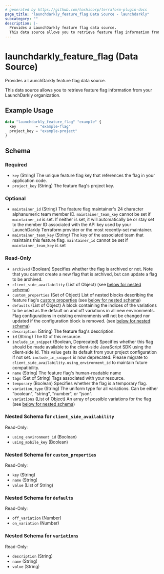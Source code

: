 ```yaml
---
# generated by https://github.com/hashicorp/terraform-plugin-docs
page_title: "launchdarkly_feature_flag Data Source - launchdarkly"
subcategory: ""
description: |-
  Provides a LaunchDarkly feature flag data source.
  This data source allows you to retrieve feature flag information from your LaunchDarkly organization.
---
```


# launchdarkly_feature_flag (Data Source)

Provides a LaunchDarkly feature flag data source.

This data source allows you to retrieve feature flag information from your LaunchDarkly organization.

## Example Usage

```terraform
data "launchdarkly_feature_flag" "example" {
  key         = "example-flag"
  project_key = "example-project"
}
```

<!-- schema generated by tfplugindocs -->
## Schema

### Required

- `key` (String) The unique feature flag key that references the flag in your application code.
- `project_key` (String) The feature flag's project key.

### Optional

- `maintainer_id` (String) The feature flag maintainer's 24 character alphanumeric team member ID. `maintainer_team_key` cannot be set if `maintainer_id` is set. If neither is set, it will automatically be or stay set to the member ID associated with the API key used by your LaunchDarkly Terraform provider or the most recently-set maintainer.
- `maintainer_team_key` (String) The key of the associated team that maintains this feature flag. `maintainer_id` cannot be set if `maintainer_team_key` is set

### Read-Only

- `archived` (Boolean) Specifies whether the flag is archived or not. Note that you cannot create a new flag that is archived, but can update a flag to be archived.
- `client_side_availability` (List of Object) (see [below for nested schema](#nestedatt--client_side_availability))
- `custom_properties` (Set of Object) List of nested blocks describing the feature flag's [custom properties](https://docs.launchdarkly.com/home/connecting/custom-properties) (see [below for nested schema](#nestedatt--custom_properties))
- `defaults` (List of Object) A block containing the indices of the variations to be used as the default on and off variations in all new environments. Flag configurations in existing environments will not be changed nor updated if the configuration block is removed. (see [below for nested schema](#nestedatt--defaults))
- `description` (String) The feature flag's description.
- `id` (String) The ID of this resource.
- `include_in_snippet` (Boolean, Deprecated) Specifies whether this flag should be made available to the client-side JavaScript SDK using the client-side Id. This value gets its default from your project configuration if not set. `include_in_snippet` is now deprecated. Please migrate to `client_side_availability.using_environment_id` to maintain future compatibility.
- `name` (String) The feature flag's human-readable name
- `tags` (Set of String) Tags associated with your resource.
- `temporary` (Boolean) Specifies whether the flag is a temporary flag.
- `variation_type` (String) The uniform type for all variations. Can be either "boolean", "string", "number", or "json".
- `variations` (List of Object) An array of possible variations for the flag (see [below for nested schema](#nestedatt--variations))

<a id="nestedatt--client_side_availability"></a>
### Nested Schema for `client_side_availability`

Read-Only:

- `using_environment_id` (Boolean)
- `using_mobile_key` (Boolean)


<a id="nestedatt--custom_properties"></a>
### Nested Schema for `custom_properties`

Read-Only:

- `key` (String)
- `name` (String)
- `value` (List of String)


<a id="nestedatt--defaults"></a>
### Nested Schema for `defaults`

Read-Only:

- `off_variation` (Number)
- `on_variation` (Number)


<a id="nestedatt--variations"></a>
### Nested Schema for `variations`

Read-Only:

- `description` (String)
- `name` (String)
- `value` (String)
